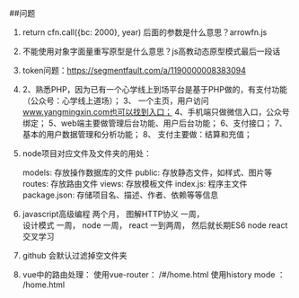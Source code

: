##问题
1. return cfn.call({bc: 2000}, year) 后面的参数是什么意思？arrowfn.js
2. 不能使用对象字面量重写原型是什么意思？js高教动态原型模式最后一段话
3. token问题：https://segmentfault.com/a/1190000008383094
4. 2、熟悉PHP，因为已有一个心学线上到场平台是基于PHP做的，有支付功能		（公众号：心学线上道场）；
	3、 一个主页，用户访问 www.yangmingxin.com也可以找到入口；
	4、手机端只做微信入口，公众号绑定；
	5、web端主要做管理后台功能、用户后台功能；
	6、支付接口；
	7、基本的用户数据管理和分析功能； 
	8、 支付主要做：结算和充值；
5. node项目对应文件及文件夹的用处：

	models: 存放操作数据库的文件
	public: 存放静态文件，如样式、图片等
	routes: 存放路由文件
	views: 存放模板文件
	index.js: 程序主文件
	package.json: 存储项目名、描述、作者、依赖等等信息
6. javascript高级编程 两个月，
	图解HTTP协义 一周，  
	设计模式 一周，
	node 一周，
	react 一到两周，
	然后就长期ES6 node react交叉学习
7. github 会默认过滤掉空文件夹
8. vue中的路由处理：
	使用vue-router： /#/home.html
	使用history mode ： /home.html	
